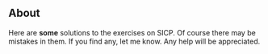 About
-------------------------
Here are **some** solutions to the exercises on SICP.
Of course there may be mistakes in them. If you find any, let me know.
Any help will be appreciated.
